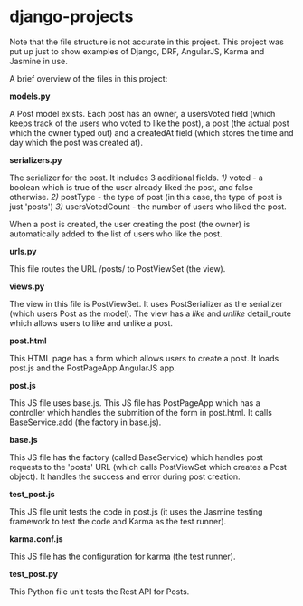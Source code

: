 # django-projects

Note that the file structure is not accurate in this project. This project was put up just to show examples of Django, DRF, AngularJS, Karma and Jasmine in use.

A brief overview of the files in this project:

**models.py**

A Post model exists. Each post has an owner, a usersVoted field (which keeps track of the users who voted to like the post), a post (the actual post which the owner typed out) and a createdAt field (which stores the time and day which the post was created at).

**serializers.py**

The serializer for the post. It includes 3 additional fields.
*1)* voted - a boolean which is true of the user already liked the post, and false otherwise.
*2)* postType - the type of post (in this case, the type of post is just 'posts')
*3)* usersVotedCount - the number of users who liked the post.

When a post is created, the user creating the post (the owner) is automatically added to the list of users who like the post.

**urls.py**

This file routes the URL /posts/ to PostViewSet (the view).

**views.py**

The view in this file is PostViewSet. It uses PostSerializer as the serializer (which users Post as the model). The view has a *like* and *unlike* detail_route which allows users to like and unlike a post.

**post.html**

This HTML page has a form which allows users to create a post. It loads post.js and the PostPageApp AngularJS app.

**post.js**

This JS file uses base.js. This JS file has PostPageApp which has a controller which handles the submition of the form in post.html. It calls BaseService.add (the factory in base.js).

**base.js**

This JS file has the factory (called BaseService) which handles post requests to the 'posts' URL (which calls PostViewSet which creates a Post object). It handles the success and error during post creation.


**test_post.js**

This JS file unit tests the code in post.js (it uses the Jasmine testing framework to test the code and Karma as the test runner).

**karma.conf.js**

This JS file has the configuration for karma (the test runner).

**test_post.py**

This Python file unit tests the Rest API for Posts.
